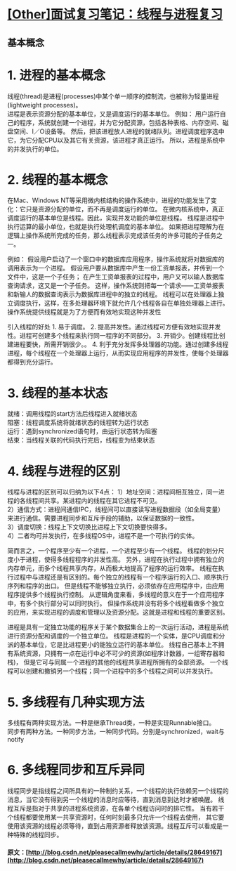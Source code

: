 #  [ [Other]面试复习笔记：线程与进程复习 ](/pleasecallmewhy/article/details/28649167)

##  基本概念 

#  1\. 进程的基本概念 

线程(thread)是进程(processes)中某个单一顺序的控制流，也被称为轻量进程(lightweight processes)。   
进程是表示资源分配的基本单位，又是调度运行的基本单位。 例如： 用户运行自己的程序，系统就创建一个进程，并为它分配资源，包括各种表格、内存空间、磁盘空间、I／O设备等。 然后，把该进程放人进程的就绪队列。进程调度程序选中它，为它分配CPU以及其它有关资源，该进程才真正运行。 所以，进程是系统中的并发执行的单位。 

#  2\. 线程的基本概念 

在Mac、Windows NT等采用微内核结构的操作系统中，进程的功能发生了变化：它只是资源分配的单位，而不再是调度运行的单位。 在微内核系统中，真正调度运行的基本单位是线程。因此，实现并发功能的单位是线程。 线程是进程中执行运算的最小单位，也就是执行处理机调度的基本单位。 如果把进程理解为在逻辑上操作系统所完成的任务，那么线程表示完成该任务的许多可能的子任务之一。 

例如： 假设用户启动了一个窗口中的数据库应用程序，操作系统就将对数据库的调用表示为一个进程。 假设用户要从数据库中产生一份工资单报表，并传到一个文件中，这是一个子任务； 在产生工资单报表的过程中，用户又可以输人数据库查询请求，这又是一个子任务。 这样，操作系统则把每一个请求――工资单报表和新输人的数据查询表示为数据库进程中的独立的线程。 线程可以在处理器上独立调度执行，这样，在多处理器环境下就允许几个线程各自在单独处理器上进行。 操作系统提供线程就是为了方便而有效地实现这种并发性 

引入线程的好处 1. 易于调度。 2. 提高并发性。通过线程可方便有效地实现并发性。进程可创建多个线程来执行同一程序的不同部分。 3. 开销少。创建线程比创建进程要快，所需开销很少。。 4. 利于充分发挥多处理器的功能。通过创建多线程进程，每个线程在一个处理器上运行，从而实现应用程序的并发性，使每个处理器都得到充分运行。 

#  3\. 线程的基本状态 

就绪：调用线程的start方法后线程进入就绪状态   
阻塞：线程调度系统将就绪状态的线程转为运行状态   
运行：遇到synchronized语句时，由运行状态转为阻塞   
结束：当线程关联的代码执行完后，线程变为结束状态 

#  4\. 线程与进程的区别 

线程与进程的区别可以归纳为以下4点： 1）地址空间：进程间相互独立，同一进程的各线程间共享。某进程内的线程在其它进程不可见。   
2）通信方式：进程间通信IPC，线程间可以直接读写进程数据段（如全局变量）来进行通信。需要进程同步和互斥手段的辅助，以保证数据的一致性。   
3）调度切换：线程上下文切换比进程上下文切换要快得多。   
4）二者均可并发执行，在多线程OS中，进程不是一个可执行的实体。 

简而言之，一个程序至少有一个进程，一个进程至少有一个线程。 线程的划分尺度小于进程，使得多线程程序的并发性高。 另外，进程在执行过程中拥有独立的内存单元，而多个线程共享内存，从而极大地提高了程序的运行效率。 线程在执行过程中与进程还是有区别的。每个独立的线程有一个程序运行的入口、顺序执行序列和程序的出口。 但是线程不能够独立执行，必须依存在应用程序中，由应用程序提供多个线程执行控制。 从逻辑角度来看，多线程的意义在于一个应用程序中，有多个执行部分可以同时执行。 但操作系统并没有将多个线程看做多个独立的应用，来实现进程的调度和管理以及资源分配。这就是进程和线程的重要区别。 

进程是具有一定独立功能的程序关于某个数据集合上的一次运行活动，进程是系统进行资源分配和调度的一个独立单位。 线程是进程的一个实体，是CPU调度和分派的基本单位，它是比进程更小的能独立运行的基本单位。 线程自己基本上不拥有系统资源，只拥有一点在运行中必不可少的资源(如程序计数器，一组寄存器和栈)， 但是它可与同属一个进程的其他的线程共享进程所拥有的全部资源。 一个线程可以创建和撤销另一个线程；同一个进程中的多个线程之间可以并发执行。 

#  5\. 多线程有几种实现方法 

多线程有两种实现方法。一种是继承Thread类，一种是实现Runnable接口。   
同步有两种方法。一种同步方法，一种同步代码。分别是synchronized，wait与notify 

#  6\. 多线程同步和互斥异同 

线程同步是指线程之间所具有的一种制约关系，一个线程的执行依赖另一个线程的消息，当它没有得到另一个线程的消息时应等待，直到消息到达时才被唤醒。 线程互斥是指对于共享的进程系统资源，在各单个线程访问时的排它性。 当有若干个线程都要使用某一共享资源时，任何时刻最多只允许一个线程去使用， 其它要使用该资源的线程必须等待，直到占用资源者释放该资源。线程互斥可以看成是一种特殊的线程同步。 
#### 原文：[http://blog.csdn.net/pleasecallmewhy/article/details/28649167](http://blog.csdn.net/pleasecallmewhy/article/details/28649167)